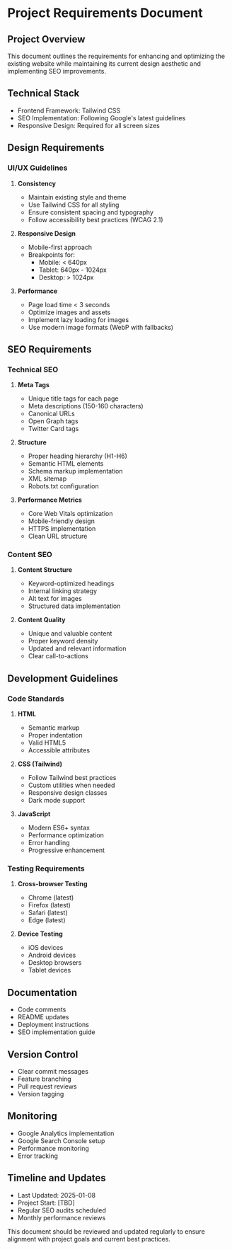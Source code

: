 # Project Requirements Document

## Project Overview
This document outlines the requirements for enhancing and optimizing the existing website while maintaining its current design aesthetic and implementing SEO improvements.

## Technical Stack
- Frontend Framework: Tailwind CSS
- SEO Implementation: Following Google's latest guidelines
- Responsive Design: Required for all screen sizes

## Design Requirements

### UI/UX Guidelines
1. **Consistency**
   - Maintain existing style and theme
   - Use Tailwind CSS for all styling
   - Ensure consistent spacing and typography
   - Follow accessibility best practices (WCAG 2.1)

2. **Responsive Design**
   - Mobile-first approach
   - Breakpoints for:
     - Mobile: < 640px
     - Tablet: 640px - 1024px
     - Desktop: > 1024px

3. **Performance**
   - Page load time < 3 seconds
   - Optimize images and assets
   - Implement lazy loading for images
   - Use modern image formats (WebP with fallbacks)

## SEO Requirements

### Technical SEO
1. **Meta Tags**
   - Unique title tags for each page
   - Meta descriptions (150-160 characters)
   - Canonical URLs
   - Open Graph tags
   - Twitter Card tags

2. **Structure**
   - Proper heading hierarchy (H1-H6)
   - Semantic HTML elements
   - Schema markup implementation
   - XML sitemap
   - Robots.txt configuration

3. **Performance Metrics**
   - Core Web Vitals optimization
   - Mobile-friendly design
   - HTTPS implementation
   - Clean URL structure

### Content SEO
1. **Content Structure**
   - Keyword-optimized headings
   - Internal linking strategy
   - Alt text for images
   - Structured data implementation

2. **Content Quality**
   - Unique and valuable content
   - Proper keyword density
   - Updated and relevant information
   - Clear call-to-actions

## Development Guidelines

### Code Standards
1. **HTML**
   - Semantic markup
   - Proper indentation
   - Valid HTML5
   - Accessible attributes

2. **CSS (Tailwind)**
   - Follow Tailwind best practices
   - Custom utilities when needed
   - Responsive design classes
   - Dark mode support

3. **JavaScript**
   - Modern ES6+ syntax
   - Performance optimization
   - Error handling
   - Progressive enhancement

### Testing Requirements
1. **Cross-browser Testing**
   - Chrome (latest)
   - Firefox (latest)
   - Safari (latest)
   - Edge (latest)

2. **Device Testing**
   - iOS devices
   - Android devices
   - Desktop browsers
   - Tablet devices

## Documentation
- Code comments
- README updates
- Deployment instructions
- SEO implementation guide

## Version Control
- Clear commit messages
- Feature branching
- Pull request reviews
- Version tagging

## Monitoring
- Google Analytics implementation
- Google Search Console setup
- Performance monitoring
- Error tracking

## Timeline and Updates
- Last Updated: 2025-01-08
- Project Start: [TBD]
- Regular SEO audits scheduled
- Monthly performance reviews

This document should be reviewed and updated regularly to ensure alignment with project goals and current best practices.
